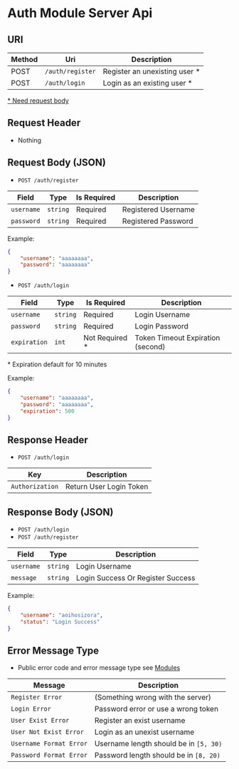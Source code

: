 # Auth Module Server Api

## URI

|Method|Uri|Description|
|--|--|--|
|POST|`/auth/register`|Register an unexisting user \*|
|POST|`/auth/login`|Login as an existing user \*|

[\* Need request body](https://github.com/Aoi-hosizora/Biji_BackEnd/blob/master/app/Modules/Auth/readme.md#request-body-json)

## Request Header

+ Nothing

## Request Body (JSON)

+ `POST /auth/register`

|Field|Type|Is Required|Description|
|--|--|--|--|
|`username`|`string`|Required|Registered Username|
|`password`|`string`|Required|Registered Password|

Example:

```json
{
    "username": "aaaaaaaa",
    "password": "aaaaaaaa"
} 
```

+ `POST /auth/login`

|Field|Type|Is Required|Description|
|--|--|--|--|
|`username`|`string`|Required|Login Username|
|`password`|`string`|Required|Login Password|
|`expiration`|`int`|Not Required \*|Token Timeout Expiration (second)|

\* Expiration default for 10 minutes

Example:

```json
{
    "username": "aaaaaaaa",
    "password": "aaaaaaaa",
    "expiration": 500
} 
```

## Response Header

+ `POST /auth/login`

|Key|Description|
|--|--|
|`Authorization`|Return User Login Token|

## Response Body (JSON)

+ `POST /auth/login`
+ `POST /auth/register`

|Field|Type|Description|
|--|--|--|
|`username`|`string`|Login Username|
|`message`|`string`|Login Success Or Register Success|

Example:

```json
{
    "username": "aoihosizora",
    "status": "Login Success"
}
```

## Error Message Type

+ Public error code and error message type see [Modules](https://github.com/Aoi-hosizora/Biji_BackEnd/blob/master/app/Modules/readme.md)

|Message|Description|
|--|--|
|`Register Error`|(Something wrong with the server)|
|`Login Error`|Password error or use a wrong token|
|`User Exist Error`|Register an exist username|
|`User Not Exist Error`|Login as an unexist username|
|`Username Format Error`|Username length should be in `[5, 30)`|
|`Password Format Error`|Password length should be in `[8, 20)`|
